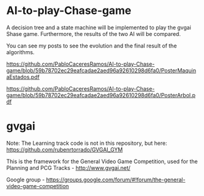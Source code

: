 # AI-to-play-Chase-game

A decision tree and a state machine will be implemented to play the gvgai Shase game. Furthermore, the results of the two AI will be compared.


You can see my posts to see the evolution and the final result of the algorithms.

https://github.com/PabloCaceresRamos/AI-to-play-Chase-game/blob/59b78702ec29eafcadae2aed96a92610298d6fa0/PosterMaquinaEstados.pdf

https://github.com/PabloCaceresRamos/AI-to-play-Chase-game/blob/59b78702ec29eafcadae2aed96a92610298d6fa0/PosterArbol.pdf




gvgai
=====

Note: The Learning track code is not in this repository, but here: https://github.com/rubenrtorrado/GVGAI_GYM


This is the framework for the General Video Game Competition, used for the Planning and PCG Tracks - http://www.gvgai.net/

Google group - https://groups.google.com/forum/#!forum/the-general-video-game-competition
